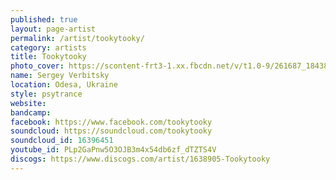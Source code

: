```yaml
---
published: true
layout: page-artist
permalink: /artist/tookytooky/
category: artists
title: Tookytooky
photo_cover: https://scontent-frt3-1.xx.fbcdn.net/v/t1.0-9/261687_184385454953470_7040122_n.jpg?oh=2870fa698f6ac97893ca4da7ae9c08bf&oe=59B1C9D6
name: Sergey Verbitsky
location: Odesa, Ukraine
style: psytrance
website: 
bandcamp: 
facebook: https://www.facebook.com/tookytooky
soundcloud: https://soundcloud.com/tookytooky
soundcloud_id: 16396451
youtube_id: PLp2GaPnw5O3OJB3m4x54db6zf_dTZTS4V
discogs: https://www.discogs.com/artist/1638905-Tookytooky
---
```

